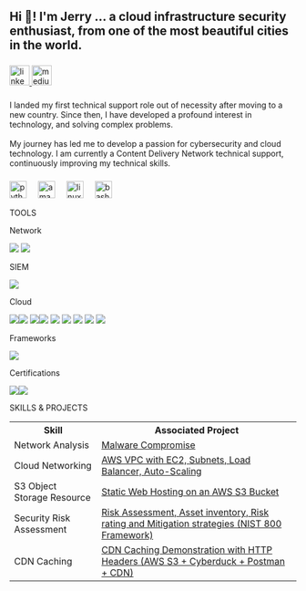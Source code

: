<h2 align="left">Hi 👋! I'm Jerry ...  a cloud infrastructure security enthusiast, from one of the most beautiful cities in the world.</h2>

###

<div align="left">
  <a href="https://www.linkedin.com/in/jerry-odogwu" target="_blank">
    <img src="https://img.shields.io/static/v1?message=LinkedIn&logo=linkedin&label=&color=0077B5&logoColor=white&labelColor=&style=for-the-badge" height="35" alt="linkedin logo"  />
  </a>
  <a href="https://medium.com/@jerryodogwu" target="_blank">
    <img src="https://img.shields.io/static/v1?message=Medium&logo=medium&label=&color=12100E&logoColor=white&labelColor=&style=for-the-badge" height="35" alt="medium logo"  />
  </a>
</div>

###

<p align="left">I landed my first technical support role out of necessity after moving to a new country. Since then, I have developed a profound interest in technology, and solving complex problems. <br><br>My journey has led me to develop a passion for cybersecurity and cloud technology. I am currently a Content Delivery Network technical support, continuously improving my technical skills.</p>

###

<div align="left">
  <img src="https://cdn.jsdelivr.net/gh/devicons/devicon/icons/python/python-original.svg" height="30" alt="python logo"  />
  <img width="12" />
  <img src="https://cdn.jsdelivr.net/gh/devicons/devicon/icons/amazonwebservices/amazonwebservices-line-wordmark.svg" height="30" alt="amazonwebservices logo"  />
  <img width="12" />
  <img src="https://cdn.jsdelivr.net/gh/devicons/devicon/icons/linux/linux-original.svg" height="30" alt="linux logo"  />
  <img width="12" />
  <img src="https://cdn.jsdelivr.net/gh/devicons/devicon/icons/bash/bash-original.svg" height="30" alt="bash logo"  />
</div>



<p align="left">TOOLS</p>



<p align="left">Network</p>

<div>
  <img src="https://img.shields.io/badge/-Wireshark-1679A7?&style=for-the-badge&logo=Wireshark&logoColor=white" /> <img src="https://img.shields.io/badge/-tcpdump-4B275F?&style=for-the-badge&logoColor=white" />
</div>


<p align="left">SIEM</p>

<div>
  <img src="https://img.shields.io/badge/-Splunk-000000?&style=for-the-badge&logo=Splunk&logoColor=white" />
</div>


<p align="left">Cloud</p>

<div>
  <img src="https://img.shields.io/badge/-Amazon%20S3-FF9900?&style=for-the-badge&logo=Amazon-AWS&logoColor=white" /><img src="https://img.shields.io/badge/-VMware-607078?&style=for-the-badge&logo=VMware&logoColor=white" /> <img src="https://img.shields.io/badge/-VirtualBox-183A61?&style=for-the-badge&logo=VirtualBox&logoColor=white" /><img src="https://img.shields.io/badge/-AWS%20Compute-FF9900?&style=for-the-badge&logo=Amazon-AWS&logoColor=white" />
<img src="https://img.shields.io/badge/-AWS%20Storage-569A31?&style=for-the-badge&logo=Amazon-AWS&logoColor=white" />
<img src="https://img.shields.io/badge/-AWS%20Networking-146EB4?&style=for-the-badge&logo=Amazon-AWS&logoColor=white" />
<img src="https://img.shields.io/badge/-AWS%20Content%20Delivery-FF6600?&style=for-the-badge&logo=Amazon-AWS&logoColor=white" />
<img src="https://img.shields.io/badge/-AWS%20Analytics-8C4FFF?&style=for-the-badge&logo=Amazon-AWS&logoColor=white" />
<img src="https://img.shields.io/badge/-AWS%20IAM-4B275F?&style=for-the-badge&logo=Amazon-AWS&logoColor=white" />
</div>


Frameworks

<div>
  <img src="https://img.shields.io/badge/-NIST%20800-6A5ACD?&style=for-the-badge&logoColor=white" />
</div>


<p align="left">Certifications</p>
<img src="https://img.shields.io/badge/-Google%20Cybersecurity%20Certificate-4285F4?&style=for-the-badge&logo=Google&logoColor=white" /><img src="https://img.shields.io/badge/-AWS%20Certified%20Cloud%20Practitioner-232F3E?&style=for-the-badge&logo=Amazon-AWS&logoColor=white" />


<p align="left">SKILLS & PROJECTS</p>
<table>
  <tr>
    <th>Skill</th>
    <th>Associated Project</th>
  </tr>
  <tr>
    <td>Network Analysis</td>
    <td><a href="https://github.com/freelance160/Network-Analysis-Malware-Compromise/blob/main/README.md">Malware Compromise</a></td>

  </tr>
  <tr>
    <td>Cloud Networking</td>
    <td><a href="https://github.com/freelance160/AWS-VPC-Networking-with-Application-Load-Balancer-and-Auto-Scaling/blob/main/README.md">AWS VPC with EC2, Subnets, Load Balancer, Auto-Scaling</a></td>
  </tr>
    <tr>
    <td>S3 Object Storage Resource</td>
    <td><a href="https://github.com/freelance160/Hosting-a-Static-Webpage-on-AWS-S3-Storage/blob/main/README.md">Static Web Hosting on an AWS S3 Bucket</a></td>
  </tr>
   <tr>
    <td>Security Risk Assessment</td>
    <td><a href="https://github.com/freelance160/Risk-Assessment-for-Medicare-Clinic-/blob/main/README.md">Risk Assessment, Asset inventory, Risk rating and Mitigation strategies (NIST 800 Framework)</a></td>
  </tr>
  <td>CDN Caching</td>
    <td><a href="https://github.com/freelance160/CDN-and_HTTP-headers/blob/main/README.md">CDN Caching Demonstration with HTTP Headers (AWS S3 + Cyberduck + Postman + CDN)</a></td>
  </tr>
</table>


<br clear="both">
